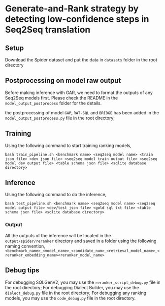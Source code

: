 # Generate-and-Rank strategy by detecting low-confidence steps in Seq2Seq translation

## Setup

Download the Spider dataset and put the data in `datasets` folder in the root directory

## Postprocessing on model raw output
Before making inference with GAR, we need to format the outputs of any Seq2Seq models first. Please check the README in the `model_output_postprocess` folder for the details.

the postprocessing of model `GAP`, `RAT-SQL` and `BRIDGE` has been added in the `model_output_postprocess.py` file in the root directory;

## Training
Using the following command to start training ranking models,
```
bash train_pipeline.sh <benchmark name> <seq2seq model name> <train json file> <dev json file> <seq2seq model train output file> <seq2seq model dev output file> <table schema json file> <sqlite database directory>
```

## Inference
Using the following command to do the inference,
```
bash test_pipeline.sh <benchmark name> <seq2seq model name> <seq2seq model output file> <dev/test json file> <gold sql txt file> <table schema json file> <sqlite database directory>
```

### Output
All the outputs of the inference will be located in the `output/spider/reranker` directory and saved in a folder using the following naming convention, 
`<benchmark_name>_<model_name>_<candidate_num>_<retrieval_model_name>_<reranker_embedding_name><reranker_model_name>` 

## Debug tips
For debugging SQLGenV2, you may use the `reranker_script_debug.py` file in the root directory;
For debugging Dialect Builder, you may use the `dialect_debug.py` file in the root directory;
For debugging any ranking models, you may use the `code_debug.py` file in the root directory.
